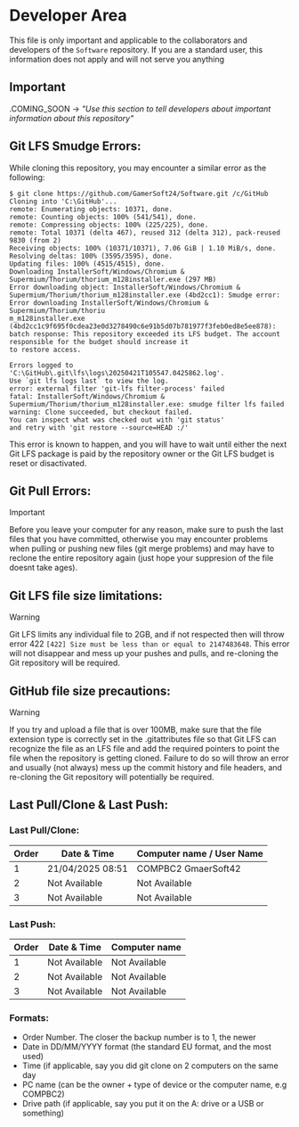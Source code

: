 # Developer Area

This file is only important and applicable to the collaborators and developers of the `Software` repository. If you are a standard user, this information does not apply and will not serve you anything

## Important

.COMING_SOON → *"Use this section to tell developers about important information about this repository"*

## Git LFS Smudge Errors:

While cloning this repository, you may encounter a similar error as the following: 
```
$ git clone https://github.com/GamerSoft24/Software.git /c/GitHub
Cloning into 'C:\GitHub'...
remote: Enumerating objects: 10371, done.
remote: Counting objects: 100% (541/541), done.
remote: Compressing objects: 100% (225/225), done.
remote: Total 10371 (delta 467), reused 312 (delta 312), pack-reused 9830 (from 2)
Receiving objects: 100% (10371/10371), 7.06 GiB | 1.10 MiB/s, done.
Resolving deltas: 100% (3595/3595), done.
Updating files: 100% (4515/4515), done.
Downloading InstallerSoft/Windows/Chromium & Supermium/Thorium/thorium_m128installer.exe (297 MB)
Error downloading object: InstallerSoft/Windows/Chromium & Supermium/Thorium/thorium_m128installer.exe (4bd2cc1): Smudge error: Error downloading InstallerSoft/Windows/Chromium & Supermium/Thorium/thoriu
m_m128installer.exe (4bd2cc1c9f695f0cdea23e0d3278490c6e91b5d07b781977f3feb0ed8e5ee878): batch response: This repository exceeded its LFS budget. The account responsible for the budget should increase it
to restore access.

Errors logged to 'C:\GitHub\.git\lfs\logs\20250421T105547.0425862.log'.
Use `git lfs logs last` to view the log.
error: external filter 'git-lfs filter-process' failed
fatal: InstallerSoft/Windows/Chromium & Supermium/Thorium/thorium_m128installer.exe: smudge filter lfs failed
warning: Clone succeeded, but checkout failed.
You can inspect what was checked out with 'git status'
and retry with 'git restore --source=HEAD :/'
```

This error is known to happen, and you will have to wait until either the next Git LFS package is paid by the repository owner or the Git LFS budget is reset or disactivated.

## Git Pull Errors:

> [!IMPORTANT]
>
> Before you leave your computer for any reason, make sure to push the last files that you have committed, otherwise you may encounter problems when pulling or pushing new files (git merge problems) and may have to reclone the entire repository again (just hope your suppresion of the file doesnt take ages).
>
> 
## Git LFS file size limitations:

> [!WARNING]
>
> Git LFS limits any individual file to 2GB, and if not respected then will throw error 422 ` [422] Size must be less than or equal to 2147483648
`. This error will not disappear and mess up your pushes and pulls, and re-cloning the Git repository will be required.

## GitHub file size precautions:

> [!WARNING]
>
> If you try and upload a file that is over 100MB, make sure that the file extension type is correctly set in the .gitattributes file so that Git LFS can recognize the file as an LFS file and add the required pointers to point the file when the repository is getting cloned. Failure to do so will throw an error and usually (not always) mess up the commit history and file headers, and re-cloning the Git repository will potentially be required.
> 
## Last Pull/Clone & Last Push:

### Last Pull/Clone:

| Order | Date & Time      | Computer name / User Name |
|-------|------------------|---------------------------|
| 1     | 21/04/2025 08:51 | COMPBC2 GmaerSoft42       |
| 2     | Not Available    | Not Available |
| 3     | Not Available    | Not Available |

### Last Push:

| Order | Date & Time      | Computer name |
|-------|------------------|---------------|
| 1     | Not Available    | Not Available |
| 2     | Not Available    | Not Available |
| 3     | Not Available    | Not Available |

### Formats:

 - Order Number. The closer the backup number is to 1, the newer
 - Date in DD/MM/YYYY format (the standard EU format, and the most used)
 - Time (if applicable, say you did git clone on 2 computers on the same day
 - PC name (can be the owner + type of device or the computer name, e.g COMPBC2)
 - Drive path (if applicable, say you put it on the A: drive or a USB or something)
